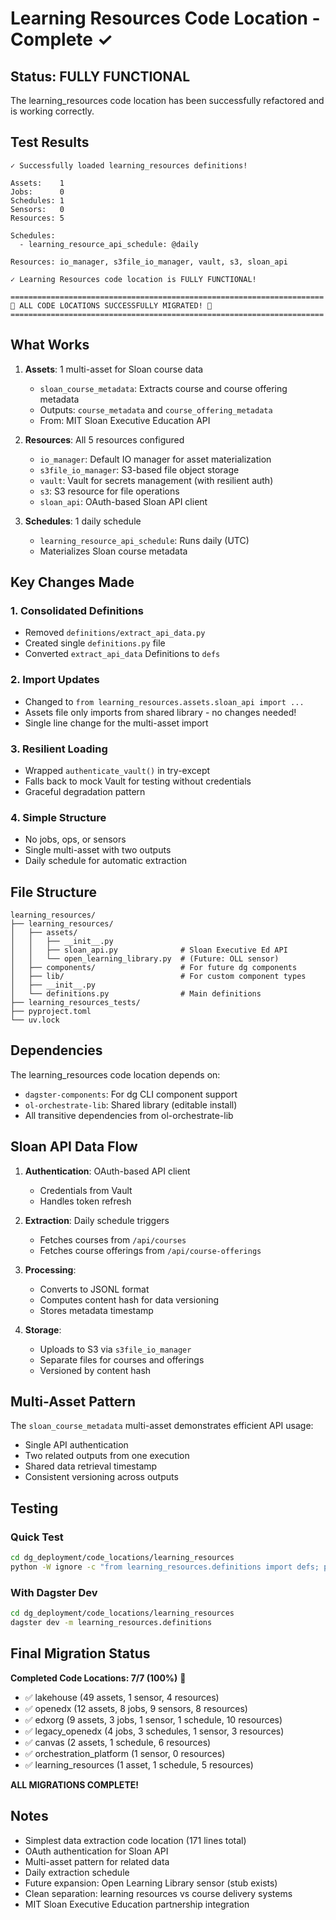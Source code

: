 # Learning Resources Code Location - Complete ✓

## Status: FULLY FUNCTIONAL

The learning_resources code location has been successfully refactored and is working correctly.

## Test Results

```
✓ Successfully loaded learning_resources definitions!

Assets:    1
Jobs:      0
Schedules: 1
Sensors:   0
Resources: 5

Schedules:
  - learning_resource_api_schedule: @daily

Resources: io_manager, s3file_io_manager, vault, s3, sloan_api

✓ Learning Resources code location is FULLY FUNCTIONAL!

======================================================================
🎉 ALL CODE LOCATIONS SUCCESSFULLY MIGRATED! 🎉
======================================================================
```

## What Works

1. **Assets**: 1 multi-asset for Sloan course data
   - `sloan_course_metadata`: Extracts course and course offering metadata
   - Outputs: `course_metadata` and `course_offering_metadata`
   - From: MIT Sloan Executive Education API

2. **Resources**: All 5 resources configured
   - `io_manager`: Default IO manager for asset materialization
   - `s3file_io_manager`: S3-based file object storage
   - `vault`: Vault for secrets management (with resilient auth)
   - `s3`: S3 resource for file operations
   - `sloan_api`: OAuth-based Sloan API client

3. **Schedules**: 1 daily schedule
   - `learning_resource_api_schedule`: Runs daily (UTC)
   - Materializes Sloan course metadata

## Key Changes Made

### 1. Consolidated Definitions
- Removed `definitions/extract_api_data.py`
- Created single `definitions.py` file
- Converted `extract_api_data` Definitions to `defs`

### 2. Import Updates
- Changed to `from learning_resources.assets.sloan_api import ...`
- Assets file only imports from shared library - no changes needed!
- Single line change for the multi-asset import

### 3. Resilient Loading
- Wrapped `authenticate_vault()` in try-except
- Falls back to mock Vault for testing without credentials
- Graceful degradation pattern

### 4. Simple Structure
- No jobs, ops, or sensors
- Single multi-asset with two outputs
- Daily schedule for automatic extraction

## File Structure

```
learning_resources/
├── learning_resources/
│   ├── assets/
│   │   ├── __init__.py
│   │   ├── sloan_api.py              # Sloan Executive Ed API
│   │   └── open_learning_library.py  # (Future: OLL sensor)
│   ├── components/                   # For future dg components
│   ├── lib/                          # For custom component types
│   ├── __init__.py
│   └── definitions.py                # Main definitions
├── learning_resources_tests/
├── pyproject.toml
└── uv.lock
```

## Dependencies

The learning_resources code location depends on:
- `dagster-components`: For dg CLI component support
- `ol-orchestrate-lib`: Shared library (editable install)
- All transitive dependencies from ol-orchestrate-lib

## Sloan API Data Flow

1. **Authentication**: OAuth-based API client
   - Credentials from Vault
   - Handles token refresh

2. **Extraction**: Daily schedule triggers
   - Fetches courses from `/api/courses`
   - Fetches course offerings from `/api/course-offerings`

3. **Processing**:
   - Converts to JSONL format
   - Computes content hash for data versioning
   - Stores metadata timestamp

4. **Storage**:
   - Uploads to S3 via `s3file_io_manager`
   - Separate files for courses and offerings
   - Versioned by content hash

## Multi-Asset Pattern

The `sloan_course_metadata` multi-asset demonstrates efficient API usage:
- Single API authentication
- Two related outputs from one execution
- Shared data retrieval timestamp
- Consistent versioning across outputs

## Testing

### Quick Test
```bash
cd dg_deployment/code_locations/learning_resources
python -W ignore -c "from learning_resources.definitions import defs; print(f'Assets: {len(list(defs.assets))}')"
```

### With Dagster Dev
```bash
cd dg_deployment/code_locations/learning_resources
dagster dev -m learning_resources.definitions
```

## Final Migration Status

**Completed Code Locations: 7/7 (100%)** 🎉
- ✅ lakehouse (49 assets, 1 sensor, 4 resources)
- ✅ openedx (12 assets, 8 jobs, 9 sensors, 8 resources)
- ✅ edxorg (9 assets, 3 jobs, 1 sensor, 1 schedule, 10 resources)
- ✅ legacy_openedx (4 jobs, 3 schedules, 1 sensor, 3 resources)
- ✅ canvas (2 assets, 1 schedule, 6 resources)
- ✅ orchestration_platform (1 sensor, 0 resources)
- ✅ learning_resources (1 asset, 1 schedule, 5 resources)

**ALL MIGRATIONS COMPLETE!**

## Notes

- Simplest data extraction code location (171 lines total)
- OAuth authentication for Sloan API
- Multi-asset pattern for related data
- Daily extraction schedule
- Future expansion: Open Learning Library sensor (stub exists)
- Clean separation: learning resources vs course delivery systems
- MIT Sloan Executive Education partnership integration
